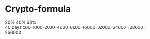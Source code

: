 # Crypto-formula
20% 
40% 63%   
40 days 
500-1000-2000-4000-8000-16000-32000-64000-128000-256000


